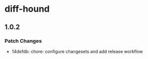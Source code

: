# diff-hound

## 1.0.2

### Patch Changes

- 14defdb: chore: configure changesets and add release workflow
